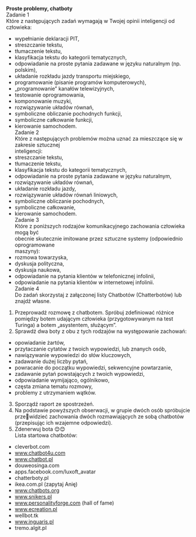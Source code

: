 **Proste problemy, chatboty**  
Zadanie 1  
Które z następujących zadań wymagają w Twojej opinii inteligencji od człowieka:  
- wypełnianie deklaracji PIT,
- streszczanie tekstu,
- tłumaczenie tekstu,
- klasyfikacja tekstu do kategorii tematycznych,
- odpowiadanie na proste pytania zadawane w języku naturalnym (np. polskim),
- układanie rozkładu jazdy transportu miejskiego,
- programowanie (pisanie programów komputerowych),
- „programowanie” kanałów telewizyjnych,
- testowanie oprogramowania,
- komponowanie muzyki,
- rozwiązywanie układów równań,
- symboliczne obliczanie pochodnych funkcji,
- symboliczne całkowanie funkcji,
- kierowanie samochodem.  
Zadanie 2  
Które z następujących problemów można uznać za mieszczące się w zakresie sztucznej   
inteligencji:  
- streszczanie tekstu,
- tłumaczenie tekstu,
- klasyfikacja tekstu do kategorii tematycznych,
- odpowiadanie na proste pytania zadawane w języku naturalnym,
- rozwiązywanie układów równań,
- układanie rozkładu jazdy,
- rozwiązywanie układów równań liniowych,
- symboliczne obliczanie pochodnych,
- symboliczne całkowanie,
- kierowanie samochodem.  
Zadanie 3  
Które z poniższych rodzajów komunikacyjnego zachowania człowieka mogą być   
obecnie skutecznie imitowane przez sztuczne systemy (odpowiednio oprogramowane   
maszyny):  
- rozmowa towarzyska,
- dyskusja polityczna,
- dyskusja naukowa,
- odpowiadanie na pytania klientów w telefonicznej infolinii,
- odpowiadanie na pytania klientów w internetowej infolinii.  
Zadanie 4  
Do zadań skorzystaj z załączonej listy Chatbotów (Chatterbotów) lub znajdź własne.  
1. Przeprowadź rozmowę z chatbotem. Spróbuj zdefiniować różnice pomiędzy
botem udającym człowieka (przygotowywanym na test Turinga) a botem 
„asystentem, służącym”.  
2. Sprawdź dwa boty z obu z tych rodzajów na występowanie zachowań:  
- opowiadanie żartów,
- przytaczanie cytatów z twoich wypowiedzi, lub znanych osób,
- nawiązywanie wypowiedzi do słów kluczowych,
- zadawanie dużej liczby pytań,
- powracanie do początku wypowiedzi, sekwencyjne powtarzanie,
- zadawanie pytań powstających z twoich wypowiedzi,
- odpowiadanie wymijająco, ogólnikowo,
- częsta zmiana tematu rozmowy,
- problemy z utrzymaniem wątków.  
3. Sporządź raport ze spostrzeżeń.  
4. Na podstawie powyższych obserwacji, w grupie dwóch osób spróbujcie przewidzieć zachowania dwóch rozmawiających ze sobą chatbotów (przepisując ich 
wzajemne odpowiedzi).  
5. Zdenerwuj bota 😊😊  
Lista startowa chatbotów:
- cleverbot.com
- www.chatbot4u.com
- www.chatbot.pl
- douweosinga.com
- apps.facebook.com/luxoft_avatar
- chatterboty.pl
- ikea.com.pl (zapytaj Anię)
- www.chatbots.org
- www.snikers.pl
- www.personalityforge.com (hall of fame)
- www.ecreation.pl
- wellbot.tk
- www.inguaris.pl
- tremo.algit.pl
